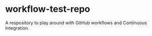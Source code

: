 # workflow-test-repo
A respository to play around with GitHub workflows and Continuous  Integration.
